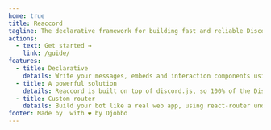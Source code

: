 ```yaml
---
home: true
title: Reaccord
tagline: The declarative framework for building fast and reliable Discord apps.
actions:
  - text: Get started →
    link: /guide/
features:
  - title: Declarative
    details: Write your messages, embeds and interaction components using React, JSX & Hooks.
  - title: A powerful solution
    details: Reaccord is built on top of discord.js, so 100% of the Discord API is available to you.
  - title: Custom router
    details: Build your bot like a real web app, using react-router under the hood.
footer: Made by  with ❤️ by Djobbo
---
```


